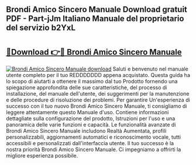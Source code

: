 ## Brondi Amico Sincero Manuale Download gratuit PDF - Part-jJm Italiano Manuale del proprietario del servizio b2YxL

# <h2><a href="http://df98qv.blite.top/?on=Brondi+Amico+Sincero+Manuale">🔗Download 👉🔴 Brondi Amico Sincero Manuale</a></h2>

[![Brondi Amico Sincero Manuale download](https://i.imgur.com/lujVjoI.png)](http://df98qv.blite.top/?on=Brondi+Amico+Sincero+Manuale)
Saluti e benvenuto nel manuale utente completo per il tuo REDDDDDDD appena acquistato. Questa guida ha lo scopo di aiutarti a ottenere il massimo dal tuo Prodotto fornendo una spiegazione approfondita delle sue caratteristiche, del processo di installazione, del manuale dell'utente, dei suggerimenti per la manutenzione e delle procedure di risoluzione dei problemi. Per garantire Un'esperienza di successo con il tuo nuovo Brondi Amico Sincero Manuale, ti consigliamo di leggere attentamente questo Manuale d'uso. Contiene informazioni dettagliate sulla configurazione del prodotto, Istruzioni per l'uso e una panoramica delle varie funzioni e capacità. Le funzionalità avanzate di Brondi Amico Sincero Manuale includono Realtà Aumentata, profili personalizzabili, aggiornamenti automatici e riconoscimento vocale, tutti accessibili e personalizzati dall'interfaccia utente. Il tuo successo è la nostra priorità Brondi Amico Sincero Manuale. Ci impegniamo a offrirti la migliore esperienza possibile.
